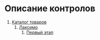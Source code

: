 # Описание контролов

1. [Каталог товаров](https://github.com/andrewzola/zetaweb_guide/tree/db3a974f9faf97a912c7fb5577173f2a4a00ebe9/opisanie-kontrolov/katalog-tovarov/README.md)
   1. [Лаксимо](https://github.com/andrewzola/zetaweb_guide/tree/db3a974f9faf97a912c7fb5577173f2a4a00ebe9/opisanie-kontrolov/katalog-tovarov/laksimo/README.md)
      1. [Первый этап](https://github.com/andrewzola/zetaweb_guide/tree/db3a974f9faf97a912c7fb5577173f2a4a00ebe9/opisanie-kontrolov/katalog-tovarov/laksimo/pervyi-etap.md)

